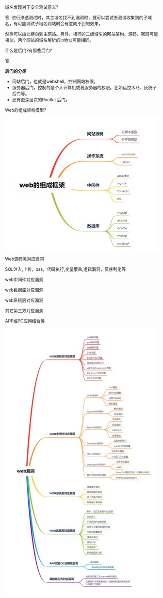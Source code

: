  



域名发现对于安全测试意义?

答: 进行渗透测试时，其主域名找不到漏洞时，就可以尝试去测试收集到的子域名，有可能测试子域名网站时会有意向不到的效果，

然后可以由此横向到主网站。另外，相同的二级域名的网站架构、源码、密码可能相似，两个网站的域名解析的ip地址可能相同。

 

什么是后门?有那些后门?

答:

**后门的分类**

-   网站后门，也就是webshell，控制网站权限。
-   服务器后门，控制的是个人计算机或者服务器的权限。比如远控木马、灰鸽子后门等。
-   还有更深层次的Rootkit 后门。

 

Web的组成架构模型?

![1375459-20230410123522437-109702763](img/1375459-20230410123522437-109702763.png)

 

 





Web源码类对应漏洞

SQL注入,上传，xss，代码执行,变量覆盖,逻辑漏洞，反序列化等 	

web中间件对应漏洞

web数据库对应漏洞

web系统层对应漏洞 

其它第三方对应漏洞

APP或PC应用结合类



![1375459-20230410140255911-1515086348](img/1375459-20230410140255911-1515086348.png)
